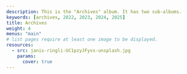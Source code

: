 ```yaml
---
description: This is the "Archives" album. It has two sub-albums.
keywords: [archives, 2022, 2023, 2024, 2025]
title: Archives
weight: 4
menus: "main"
# list pages require at least one image to be displayed.
resources:
  - src: janis-ringli-UC1pzyJFyvs-unsplash.jpg
    params:
      cover: true
---
```

